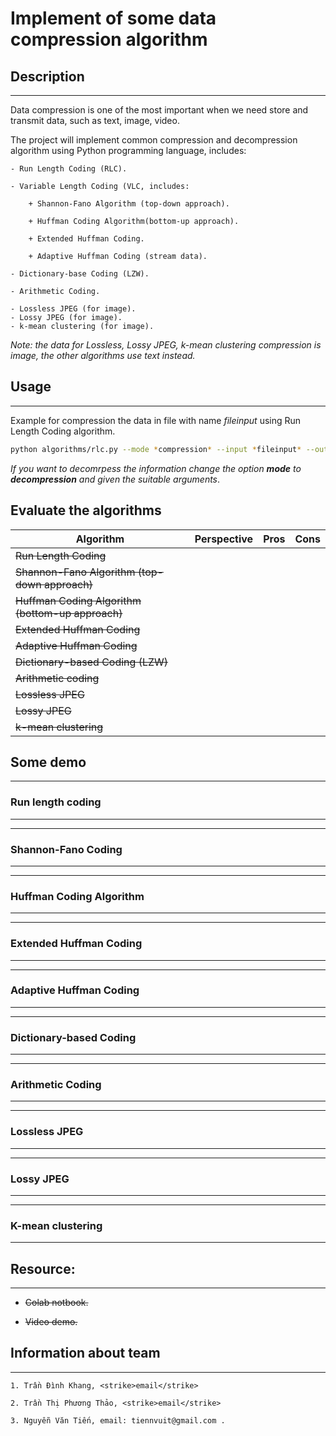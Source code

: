 # Implement of some data compression algorithm

## Description
----

Data compression is one of the most important when we need store and transmit data, such as text, image, video.

The project will implement common compression and decompression algorithm using Python programming language, includes:

	- Run Length Coding (RLC).

	- Variable Length Coding (VLC, includes:

		+ Shannon-Fano Algorithm (top-down approach).

		+ Huffman Coding Algorithm(bottom-up approach).

		+ Extended Huffman Coding.

		+ Adaptive Huffman Coding (stream data).

	- Dictionary-base Coding (LZW).

	- Arithmetic Coding.

	- Lossless JPEG (for image).
	- Lossy JPEG (for image).
	- k-mean clustering (for image).


*Note: the data for Lossless, Lossy JPEG, k-mean clustering compression is image, the other algorithms use text instead.*

## Usage
----

Example for compression the data in file with name *fileinput* using Run Length Coding algorithm.

```bash
python algorithms/rlc.py --mode *compression* --input *fileinput* --output *fileoutput*
```

*If you want to decomrpess the information change the option **mode** to **decompression** and given the suitable arguments*.

## Evaluate the algorithms

| Algorithm                                     	| Perspective 	| Pros 	| Cons 	|
|-----------------------------------------------	|-------------	|------	|------	|
| <strike>Run Length Coding</strike>                             	|             	|      	|      	|
| <strike>Shannon-Fano Algorithm (top-down approach)</strike>    	|             	|      	|      	|
| <strike>Huffman Coding Algorithm (bottom-up approach)</strike> 	|             	|      	|      	|
| <strike>Extended Huffman Coding</strike>                       	|             	|      	|      	|
| <strike>Adaptive Huffman Coding</strike>                       	|             	|      	|      	|
| <strike>Dictionary-based Coding (LZW)</strike>                 	|             	|      	|      	|
| <strike>Arithmetic coding</strike>                             	|             	|      	|      	|
| <strike>Lossless JPEG</strike>                                 	|             	|      	|      	|
| <strike>Lossy JPEG</strike>                                    	|             	|      	|      	|
| <strike>k-mean clustering</strike>                             	|             	|      	|      	|


## Some demo
----

### Run length coding
----

----
### Shannon-Fano Coding
----

----
### Huffman Coding Algorithm
----

----
### Extended Huffman Coding
----

----
### Adaptive Huffman Coding
----

----
### Dictionary-based Coding
----

---
### Arithmetic Coding
----

----
### Lossless JPEG
----

----
### Lossy JPEG
----

----
### K-mean clustering
----



## Resource:
----

- <strike>Colab notbook.</strike>

- <strike>Video demo.</strike>

## Information about team
----
	1. Trần Đình Khang, <strike>email</strike>

	2. Trần Thị Phương Thảo, <strike>email</strike>

	3. Nguyễn Văn Tiến, email: tiennvuit@gmail.com .
